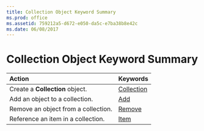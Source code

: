 ```yaml
---
title: Collection Object Keyword Summary
ms.prod: office
ms.assetid: 759212a5-d672-e050-da5c-e7ba38b8e42c
ms.date: 06/08/2017
---
```



# Collection Object Keyword Summary


|**Action**|**Keywords**|
|:-----|:-----|
|Create a **Collection** object.|[Collection](collection-object.md)|
|Add an object to a collection.|[Add](add-method-visual-basic-for-applications.md)|
|Remove an object from a collection.|[Remove](remove-method-visual-basic-for-applications.md)|
|Reference an item in a collection.|[Item](item-method-visual-basic-for-applications.md)|

